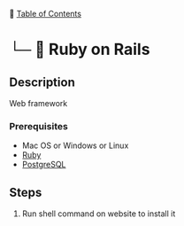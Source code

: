 📁 [Table of Contents](README.md#toc)
# └─ 📄 Ruby on Rails

## Description

Web framework

### Prerequisites

- Mac OS or Windows or Linux
- [Ruby](ruby.md)
- [PostgreSQL](postgresql.md)

## Steps

1. Run shell command on website to install it

